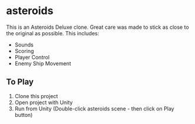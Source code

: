 # asteroids
This is an Asteroids Deluxe clone.  Great care was made to stick as close to the original as possible.  This includes:

* Sounds
* Scoring
* Player Control
* Enemy Ship Movement

## To Play
1. Clone this project
2. Open project with Unity
3. Run from Unity (Double-click asteroids scene - then click on Play button)
